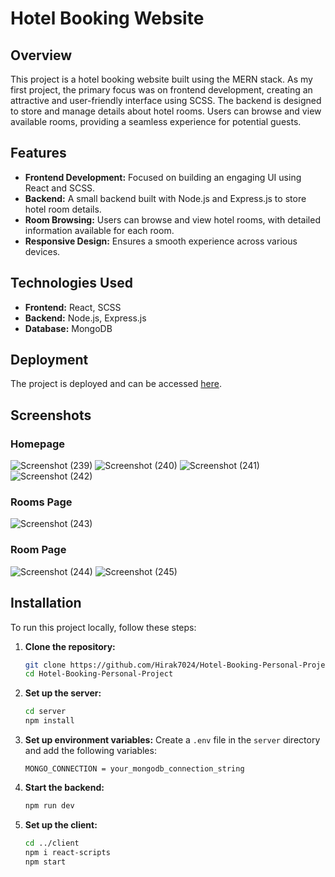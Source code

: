 
# Hotel Booking Website

## Overview
This project is a hotel booking website built using the MERN stack. As my first project, the primary focus was on frontend development, creating an attractive and user-friendly interface using SCSS. The backend is designed to store and manage details about hotel rooms. Users can browse and view available rooms, providing a seamless experience for potential guests.

## Features
- **Frontend Development:** Focused on building an engaging UI using React and SCSS.
- **Backend:** A small backend built with Node.js and Express.js to store hotel room details.
- **Room Browsing:** Users can browse and view hotel rooms, with detailed information available for each room.
- **Responsive Design:** Ensures a smooth experience across various devices.

## Technologies Used
- **Frontend:** React, SCSS
- **Backend:** Node.js, Express.js
- **Database:** MongoDB

## Deployment
The project is deployed and can be accessed [here](https://hotel-booking-personal-project-1.vercel.app/).

## Screenshots
### Homepage
![Screenshot (239)](https://github.com/Hirak7024/Hotel-Booking-Personal-Project/assets/118119209/4e9ca4eb-4051-4491-859d-38d6e48effb5)
![Screenshot (240)](https://github.com/Hirak7024/Hotel-Booking-Personal-Project/assets/118119209/b1f8105a-7fba-4724-8bd2-1513dfaf9bae)
![Screenshot (241)](https://github.com/Hirak7024/Hotel-Booking-Personal-Project/assets/118119209/7bc3bf44-4c6e-4c94-95ae-6546038d1037)
![Screenshot (242)](https://github.com/Hirak7024/Hotel-Booking-Personal-Project/assets/118119209/6f51b030-61be-4297-9215-2aab8567ac86)

### Rooms Page
![Screenshot (243)](https://github.com/Hirak7024/Hotel-Booking-Personal-Project/assets/118119209/8e3c4968-b609-4143-b850-479b21523a77)

### Room Page
![Screenshot (244)](https://github.com/Hirak7024/Hotel-Booking-Personal-Project/assets/118119209/f4069a44-02ad-4221-b35b-a1dd2d496b6b)
![Screenshot (245)](https://github.com/Hirak7024/Hotel-Booking-Personal-Project/assets/118119209/26b0af3c-359a-4b9e-a583-ce61d0b171db)


## Installation
To run this project locally, follow these steps:

1. **Clone the repository:**
   ```sh
   git clone https://github.com/Hirak7024/Hotel-Booking-Personal-Project.git
   cd Hotel-Booking-Personal-Project
   ```

2. **Set up the server:**
   ```sh
   cd server
   npm install
   ```

3. **Set up environment variables:**
   Create a `.env` file in the `server` directory and add the following variables:
   ```env
   MONGO_CONNECTION = your_mongodb_connection_string
   ```

4. **Start the backend:**
   ```sh
   npm run dev
   ```

5. **Set up the client:**
   ```sh
   cd ../client
   npm i react-scripts
   npm start
   ```

